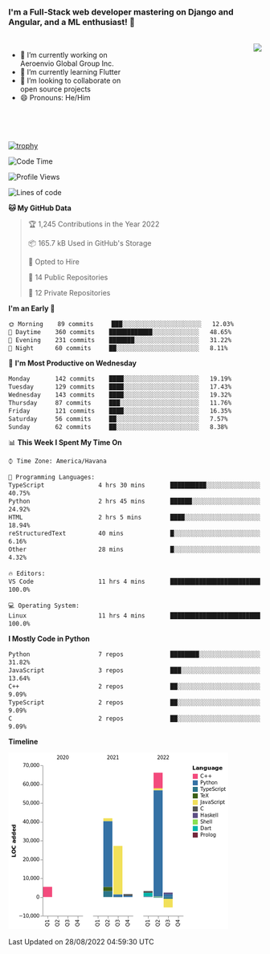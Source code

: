 ### I'm a Full-Stack web developer mastering on Django and Angular, and a ML enthusiast!  👋

<br/>

<img align="right" height="250"  src="https://media1.giphy.com/media/qgQUggAC3Pfv687qPC/giphy.gif?cid=ecf05e470ttfxgsj072btembitu1zn4ti3t3cdyg4jo5b3by&rid=giphy.gif&ct=g" />

 <div style="width:50%">
    <ul>
      <li>🔭 I’m currently working on Aeroenvio Global Group Inc.</li>
      <li>🌱 I’m currently learning Flutter</li>
      <li>👯 I’m looking to collaborate on open source projects</li>
      <li>😄 Pronouns: He/Him</li>
<!--       <li>⚡ Fun fact: I started my first professional project for a company as web dev without knowing any JS </li> -->
    </ul>
  </div>
  
<br/><br/><br/>

[![trophy](https://github-profile-trophy.vercel.app/?username=dfg-98&row=3&column=3&theme=monokai)](https://github.com/ryo-ma/github-profile-trophy)


<!--START_SECTION:waka-->
![Code Time](http://img.shields.io/badge/Code%20Time-413%20hrs%2019%20mins-blue)

![Profile Views](http://img.shields.io/badge/Profile%20Views-0-blue)

![Lines of code](https://img.shields.io/badge/From%20Hello%20World%20I%27ve%20Written-142%20Thousand%20lines%20of%20code-blue)

**🐱 My GitHub Data** 

> 🏆 1,245 Contributions in the Year 2022
 > 
> 📦 165.7 kB Used in GitHub's Storage 
 > 
> 💼 Opted to Hire
 > 
> 📜 14 Public Repositories 
 > 
> 🔑 12 Private Repositories  
 > 
**I'm an Early 🐤** 

```text
🌞 Morning    89 commits     ███░░░░░░░░░░░░░░░░░░░░░░   12.03% 
🌆 Daytime    360 commits    ████████████░░░░░░░░░░░░░   48.65% 
🌃 Evening    231 commits    ███████░░░░░░░░░░░░░░░░░░   31.22% 
🌙 Night      60 commits     ██░░░░░░░░░░░░░░░░░░░░░░░   8.11%

```
📅 **I'm Most Productive on Wednesday** 

```text
Monday       142 commits    ████░░░░░░░░░░░░░░░░░░░░░   19.19% 
Tuesday      129 commits    ████░░░░░░░░░░░░░░░░░░░░░   17.43% 
Wednesday    143 commits    ████░░░░░░░░░░░░░░░░░░░░░   19.32% 
Thursday     87 commits     ███░░░░░░░░░░░░░░░░░░░░░░   11.76% 
Friday       121 commits    ████░░░░░░░░░░░░░░░░░░░░░   16.35% 
Saturday     56 commits     ██░░░░░░░░░░░░░░░░░░░░░░░   7.57% 
Sunday       62 commits     ██░░░░░░░░░░░░░░░░░░░░░░░   8.38%

```


📊 **This Week I Spent My Time On** 

```text
⌚︎ Time Zone: America/Havana

💬 Programming Languages: 
TypeScript               4 hrs 30 mins       ██████████░░░░░░░░░░░░░░░   40.75% 
Python                   2 hrs 45 mins       ██████░░░░░░░░░░░░░░░░░░░   24.92% 
HTML                     2 hrs 5 mins        ████░░░░░░░░░░░░░░░░░░░░░   18.94% 
reStructuredText         40 mins             █░░░░░░░░░░░░░░░░░░░░░░░░   6.16% 
Other                    28 mins             █░░░░░░░░░░░░░░░░░░░░░░░░   4.32%

🔥 Editors: 
VS Code                  11 hrs 4 mins       █████████████████████████   100.0%

💻 Operating System: 
Linux                    11 hrs 4 mins       █████████████████████████   100.0%

```

**I Mostly Code in Python** 

```text
Python                   7 repos             ████████░░░░░░░░░░░░░░░░░   31.82% 
JavaScript               3 repos             ███░░░░░░░░░░░░░░░░░░░░░░   13.64% 
C++                      2 repos             ██░░░░░░░░░░░░░░░░░░░░░░░   9.09% 
TypeScript               2 repos             ██░░░░░░░░░░░░░░░░░░░░░░░   9.09% 
C                        2 repos             ██░░░░░░░░░░░░░░░░░░░░░░░   9.09%

```


**Timeline**

![Chart not found](https://raw.githubusercontent.com/dfg-98/dfg-98/main/charts/bar_graph.png) 


 Last Updated on 28/08/2022 04:59:30 UTC
<!--END_SECTION:waka-->
